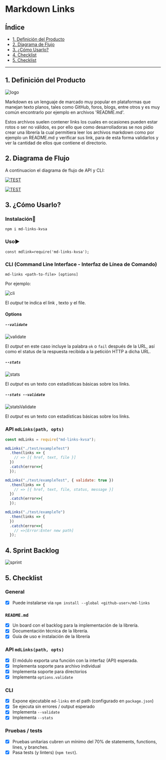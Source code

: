 # Markdown Links

## Índice

* [1. Definición del Producto](#1-definición-del-producto)
* [2. Diagrama de Flujo](#2-diagrama-de-flujo)
* [3. ¿Cómo Usarlo?](#3-cómo-usarlo)
* [4. Checklist](#4-sprint-backlog)
* [5. Checklist](#5-checklist)

***

## 1. Definición del Producto

![logo](https://raw.githubusercontent.com/Katherine-fe/LIM014-mdlinks/main/img/logomdlinks2.png)

Markdown es un lenguaje de marcado muy popular en plataformas que manejan texto planos, tales como GitHub, foros, blogs, entre otros y es muy común encontrarlo por ejemplo en archivos 'README.md'.

Estos archivos suelen contener links los cuales en ocasiones pueden estar rotos o ser no válidos, es por ello que como desarrolladoras se nos pidio crear una librería la cual permitiera leer los archivos markdown como por ejemplo un README.md y verificar sus link, para de esta forma validarlos y ver la cantidad de ellos que contiene el directorio.

## 2. Diagrama de Flujo

A continuacion el diagrama de flujo de API y CLI:

[![TEST](https://raw.githubusercontent.com/Katherine-fe/LIM014-mdlinks/main/diagramaAPI.JPG "api")](https://raw.githubusercontent.com/Katherine-fe/LIM014-mdlinks/main/img/diagramaAPI.JPG "api")

[![TEST](https://raw.githubusercontent.com/Katherine-fe/LIM014-mdlinks/main/diagramaCLI.JPG "cli")](https://raw.githubusercontent.com/Katherine-fe/LIM014-mdlinks/main/img/diagramaCLI.JPG "cli")

## 3. ¿Cómo Usarlo?

### Instalación:hammer:
`npm i md-links-kvsa`

### Uso:arrow_forward:
`const mdlink=require('md-links-kvsa');`

### CLI (Command Line Interface - Interfaz de Línea de Comando)
`md-links <path-to-file> [options]`

Por ejemplo:

![cli](https://raw.githubusercontent.com/Katherine-fe/LIM014-mdlinks/main/img/mdlinks.JPG)

El _output_ te indica el link , texto y el file. 

#### Options

##### `--validate`

![validate](https://raw.githubusercontent.com/Katherine-fe/LIM014-mdlinks/main/img/validate.JPG)

El _output_ en este caso incluye la palabra `ok` o `fail` después de
la URL, así como el status de la respuesta recibida a la petición HTTP a dicha
URL.

##### `--stats`

![stats](https://raw.githubusercontent.com/Katherine-fe/LIM014-mdlinks/main/img/stats.JPG)

El _output_ es un texto con estadísticas básicas sobre los links.
##### `--stats --validate`
![statsValidate](https://raw.githubusercontent.com/Katherine-fe/LIM014-mdlinks/main/img/statsvalidate.JPG)

El _output_ es un texto con estadísticas básicas sobre los links.
### API `mdLinks(path, opts)`
```js
const mdLinks = require("md-links-kvsa");

mdLinks("./test/exampleTest")
  .then(links => {
    // => [{ href, text, file }]
  })
  .catch(error=>{
  });

mdLinks("./test/exampleTest", { validate: true })
  .then(links => {
    // => [{ href, text, file, status, message }]
  })
  .catch(error=>{
  });

mdLinks("./test/exampleTe")
  .then(links => {
  })
  .catch(error=>{
    // =>[Error:Enter new path]
  });
```
## 4. Sprint Backlog

![sprint](https://raw.githubusercontent.com/Katherine-fe/LIM014-mdlinks/main/img/project.JPG)

## 5. Checklist

### General

* [x] Puede instalarse via `npm install --global <github-user>/md-links`

### `README.md`

* [x] Un board con el backlog para la implementación de la librería.
* [x] Documentación técnica de la librería.
* [x] Guía de uso e instalación de la librería

### API `mdLinks(path, opts)`

* [x] El módulo exporta una función con la interfaz (API) esperada.
* [x] Implementa soporte para archivo individual
* [x] Implementa soporte para directorios
* [x] Implementa `options.validate`

### CLI

* [x] Expone ejecutable `md-links` en el path (configurado en `package.json`)
* [x] Se ejecuta sin errores / output esperado
* [x] Implementa `--validate`
* [x] Implementa `--stats`

### Pruebas / tests

* [x] Pruebas unitarias cubren un mínimo del 70% de statements, functions,
  lines, y branches.
* [x] Pasa tests (y linters) (`npm test`).